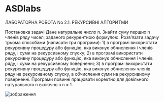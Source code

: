 # ASDlabs
ЛАБОРАТОРНА РОБОТА No 2.1.
РЕКУРСИВНІ АЛГОРИТМИ

Постановка задачі
Дане натуральне число n. Знайти суму перших n членів ряду чисел,
заданого рекурентною формулою. Розв’язати задачу трьома способами
(написати три програми): 1) в програмі використати рекурсивну процедуру або
функцію, яка виконує обчислення і членів ряду, і суми на рекурсивному спуску;
2) в програмі використати рекурсивну процедуру або функцію, яка виконує
обчислення і членів ряду, і суми на рекурсивному поверненні; 3) в програмі
використати рекурсивну процедуру або функцію, яка виконує обчислення
членів ряду на рекурсивному спуску, а обчислення суми на рекурсивному
поверненні.
Програми повинні працювати коректно для довільного
натурального n включно з n = 1.


![зображення](https://user-images.githubusercontent.com/115622905/233775861-161e6ed8-472a-49ea-9448-f1327de3870e.png)

